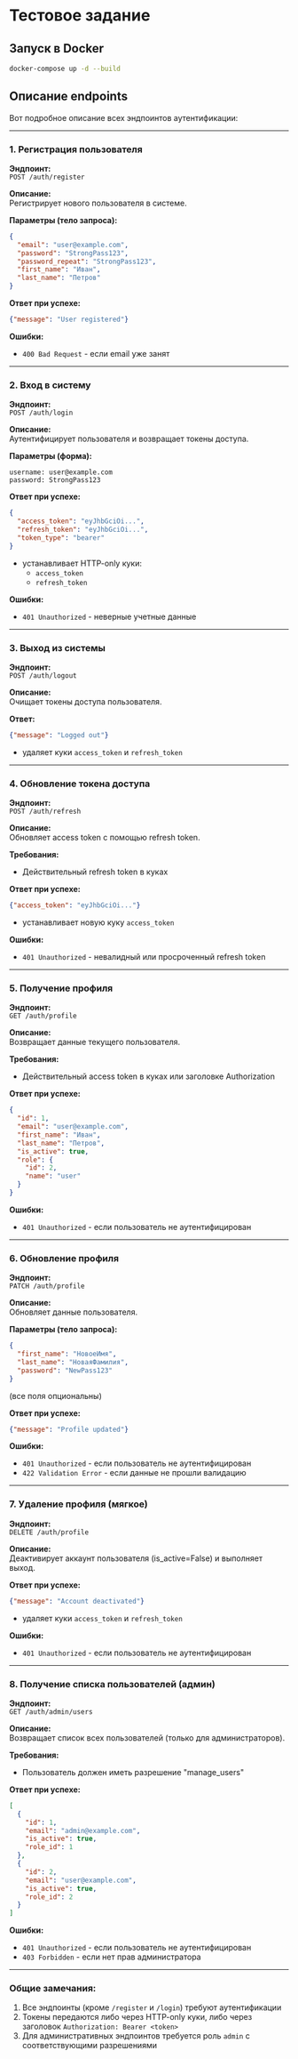# Тестовое задание

## Запуск в Docker

```bash
docker-compose up -d --build
```

## Описание endpoints

Вот подробное описание всех эндпоинтов аутентификации:

---

### **1. Регистрация пользователя**

**Эндпоинт:**  
`POST /auth/register`

**Описание:**  
Регистрирует нового пользователя в системе.

**Параметры (тело запроса):**

```json
{
  "email": "user@example.com",
  "password": "StrongPass123",
  "password_repeat": "StrongPass123",
  "first_name": "Иван",
  "last_name": "Петров"
}
```

**Ответ при успехе:**

```json
{"message": "User registered"}
```

**Ошибки:**

- `400 Bad Request` - если email уже занят

---

### **2. Вход в систему**

**Эндпоинт:**  
`POST /auth/login`

**Описание:**  
Аутентифицирует пользователя и возвращает токены доступа.

**Параметры (форма):**

```
username: user@example.com
password: StrongPass123
```

**Ответ при успехе:**

```json
{
  "access_token": "eyJhbGciOi...",
  "refresh_token": "eyJhbGciOi...",
  "token_type": "bearer"
}
```

- устанавливает HTTP-only куки:
  - `access_token`
  - `refresh_token`

**Ошибки:**

- `401 Unauthorized` - неверные учетные данные

---

### **3. Выход из системы**

**Эндпоинт:**  
`POST /auth/logout`

**Описание:**  
Очищает токены доступа пользователя.

**Ответ:**

```json
{"message": "Logged out"}
```

- удаляет куки `access_token` и `refresh_token`

---

### **4. Обновление токена доступа**

**Эндпоинт:**  
`POST /auth/refresh`

**Описание:**  
Обновляет access token с помощью refresh token.

**Требования:**

- Действительный refresh token в куках

**Ответ при успехе:**

```json
{"access_token": "eyJhbGciOi..."}
```

- устанавливает новую куку `access_token`

**Ошибки:**

- `401 Unauthorized` - невалидный или просроченный refresh token

---

### **5. Получение профиля**

**Эндпоинт:**  
`GET /auth/profile`

**Описание:**  
Возвращает данные текущего пользователя.

**Требования:**

- Действительный access token в куках или заголовке Authorization

**Ответ при успехе:**

```json
{
  "id": 1,
  "email": "user@example.com",
  "first_name": "Иван",
  "last_name": "Петров",
  "is_active": true,
  "role": {
    "id": 2,
    "name": "user"
  }
}
```

**Ошибки:**

- `401 Unauthorized` - если пользователь не аутентифицирован

---

### **6. Обновление профиля**

**Эндпоинт:**  
`PATCH /auth/profile`

**Описание:**  
Обновляет данные пользователя.

**Параметры (тело запроса):**

```json
{
  "first_name": "НовоеИмя",
  "last_name": "НоваяФамилия",
  "password": "NewPass123"
}
```

(все поля опциональны)

**Ответ при успехе:**

```json
{"message": "Profile updated"}
```

**Ошибки:**

- `401 Unauthorized` - если пользователь не аутентифицирован
- `422 Validation Error` - если данные не прошли валидацию

---

### **7. Удаление профиля (мягкое)**

**Эндпоинт:**  
`DELETE /auth/profile`

**Описание:**  
Деактивирует аккаунт пользователя (is_active=False) и выполняет выход.

**Ответ при успехе:**

```json
{"message": "Account deactivated"}
```

- удаляет куки `access_token` и `refresh_token`

**Ошибки:**

- `401 Unauthorized` - если пользователь не аутентифицирован

---

### **8. Получение списка пользователей (админ)**

**Эндпоинт:**  
`GET /auth/admin/users`

**Описание:**  
Возвращает список всех пользователей (только для администраторов).

**Требования:**

- Пользователь должен иметь разрешение "manage_users"

**Ответ при успехе:**

```json
[
  {
    "id": 1,
    "email": "admin@example.com",
    "is_active": true,
    "role_id": 1
  },
  {
    "id": 2,
    "email": "user@example.com",
    "is_active": true,
    "role_id": 2
  }
]
```

**Ошибки:**

- `401 Unauthorized` - если пользователь не аутентифицирован
- `403 Forbidden` - если нет прав администратора

---

### **Общие замечания:**

1. Все эндпоинты (кроме `/register` и `/login`) требуют аутентификации
2. Токены передаются либо через HTTP-only куки, либо через заголовок `Authorization: Bearer <token>`
3. Для административных эндпоинтов требуется роль `admin` с соответствующими разрешениями
